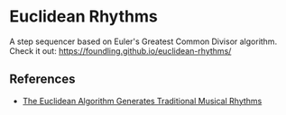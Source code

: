 # Euclidean Rhythms

A step sequencer based on Euler's Greatest Common Divisor algorithm. Check it out: https://foundling.github.io/euclidean-rhythms/


## References

+ [The Euclidean Algorithm Generates Traditional Musical Rhythms](http://cgm.cs.mcgill.ca/~godfried/publications/banff.pdf)
